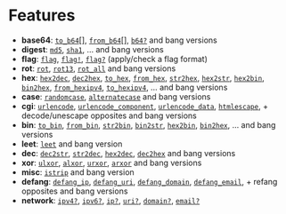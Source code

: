 # Features

- **base64**: [`to_b64`][to_b64][], [`from_b64`][from_b64][], [`b64?`][b64?] and bang versions
- **digest**: [`md5`][md5], [`sha1`][sha1], … and bang versions
- **flag**: [`flag`][flag], [`flag!`][flag!], [`flag?`][flag?] (apply/check a flag format)
- **rot**: [`rot`][rot], [`rot13`][rot13], [`rot_all`][rot_all] and bang versions
- **hex**: [`hex2dec`][hex2dec], [`dec2hex`][dec2hex], [`to_hex`][to_hex], [`from_hex`][from_hex], [`str2hex`][str2hex], [`hex2str`][hex2str], [`hex2bin`][hex2bin], [`bin2hex`][bin2hex], [`from_hexipv4`][from_hexipv4], [`to_hexipv4`][to_hexipv4], … and bang versions
- **case**: [`randomcase`][randomcase], [`alternatecase`][alternatecase] and bang versions
- **cgi**: [`urlencode`][urlencode], [`urlencode_component`][urlencode_component], [`urlencode_data`][urlencode_data], [`htmlescape`][htmlescape], + decode/unescape opposites and bang versions
- **bin**: [`to_bin`][to_bin], [`from_bin`][from_bin], [`str2bin`][str2bin], [`bin2str`][bin2str], [`hex2bin`][hex2bin], [`bin2hex`][bin2hex], … and bang versions
- **leet**: [`leet`][leet] and bang version
- **dec**: [`dec2str`][dec2str], [`str2dec`][str2dec], [`hex2dec`][hex2dec], [`dec2hex`][dec2hex] and bang versions
- **xor**: [`ulxor`][ulxor], [`alxor`][alxor], [`urxor`][urxor], [`arxor`][arxor] and bang versions
- **misc**: [`istrip`][istrip] and bang version
- **defang**: [`defang_ip`][defang_ip], [`defang_uri`][defang_uri], [`defang_domain`][defang_domain], [`defang_email`][defang_email], + refang opposites and bang versions
- **network**: [`ipv4?`][ipv4?], [`ipv6?`][ipv6?], [`ip?`][ip?], [`uri?`][uri?], [`domain?`][domain?], [`email?`][email?]

[to_b64]:https://noraj.github.io/ctf-party/yard/String.html#to_b64-instance_method
[from_b64]:https://noraj.github.io/ctf-party/yard/String.html#from_b64-instance_method
[b64?]:https://noraj.github.io/ctf-party/yard/String.html#b64%3F-instance_method
[md5]:https://noraj.github.io/ctf-party/yard/String.html#md5-instance_method
[sha1]:https://noraj.github.io/ctf-party/yard/String.html#sha1-instance_method
[flag]:https://noraj.github.io/ctf-party/yard/String.html#flag-instance_method
[flag!]:https://noraj.github.io/ctf-party/yard/String.html#flag!-instance_method
[flag?]:https://noraj.github.io/ctf-party/yard/String.html#flag%3F-instance_method
[rot]:https://noraj.github.io/ctf-party/yard/String.html#rot-instance_method
[rot13]:https://noraj.github.io/ctf-party/yard/String.html#rot13-instance_method
[rot_all]:https://noraj.github.io/ctf-party/yard/String.html#rot_all-instance_method
[hex2dec]:https://noraj.github.io/ctf-party/yard/String.html#hex2dec-instance_method
[dec2hex]:https://noraj.github.io/ctf-party/yard/String.html#dec2hex-instance_method
[to_hex]:https://noraj.github.io/ctf-party/yard/String.html#to_hex-instance_method
[from_hex]:https://noraj.github.io/ctf-party/yard/String.html#from_hex-instance_method
[str2hex]:https://noraj.github.io/ctf-party/yard/String.html#str2hex-instance_method
[hex2str]:https://noraj.github.io/ctf-party/yard/String.html#hex2str-instance_method
[hex2bin]:https://noraj.github.io/ctf-party/yard/String.html#hex2bin-instance_method
[bin2hex]:https://noraj.github.io/ctf-party/yard/String.html#bin2hex-instance_method
[from_hexipv4]:https://noraj.github.io/ctf-party/yard/String.html#from_hexipv4-instance_method
[to_hexipv4]:https://noraj.github.io/ctf-party/yard/String.html#to_hexipv4-instance_method
[randomcase]:https://noraj.github.io/ctf-party/yard/String.html#randomcase-instance_method
[alternatecase]:https://noraj.github.io/ctf-party/yard/String.html#alternatecase-instance_method
[urlencode]:https://noraj.github.io/ctf-party/yard/String.html#urlencode-instance_method
[urlencode_component]:https://noraj.github.io/ctf-party/yard/String.html#urlencode_component-instance_method
[urlencode_data]:https://noraj.github.io/ctf-party/yard/String.html#urlencode_data-instance_method
[htmlescape]:https://noraj.github.io/ctf-party/yard/String.html#htmlescape-instance_method
[to_bin]:https://noraj.github.io/ctf-party/yard/String.html#to_bin-instance_method
[from_bin]:https://noraj.github.io/ctf-party/yard/String.html#from_bin-instance_method
[str2bin]:https://noraj.github.io/ctf-party/yard/String.html#str2bin-instance_method
[bin2str]:https://noraj.github.io/ctf-party/yard/String.html#bin2str-instance_method
[leet]:https://noraj.github.io/ctf-party/yard/String.html#leet-instance_method
[dec2str]:https://noraj.github.io/ctf-party/yard/String.html#dec2str-instance_method
[str2dec]:https://noraj.github.io/ctf-party/yard/String.html#str2dec-instance_method
[ulxor]:https://noraj.github.io/ctf-party/yard/String.html#ulxor-instance_method
[alxor]:https://noraj.github.io/ctf-party/yard/String.html#alxor-instance_method
[urxor]:https://noraj.github.io/ctf-party/yard/String.html#urxor-instance_method
[arxor]:https://noraj.github.io/ctf-party/yard/String.html#arxor-instance_method
[istrip]:https://noraj.github.io/ctf-party/yard/String.html#istrip-instance_method
[defang_ip]:https://noraj.github.io/ctf-party/yard/String.html#defang_ip-instance_method
[defang_uri]:https://noraj.github.io/ctf-party/yard/String.html#defang_uri-instance_method
[defang_email]:https://noraj.github.io/ctf-party/yard/String.html#defang_email-instance_method
[defang_domain]:https://noraj.github.io/ctf-party/yard/String.html#defang_domain-instance_method
[ipv4?]:https://noraj.github.io/ctf-party/yard/String.html#ipv4%3F-instance_method
[ipv6?]:https://noraj.github.io/ctf-party/yard/String.html#ipv6%3F-instance_method
[ip?]:https://noraj.github.io/ctf-party/yard/String.html#ip%3F-instance_method
[uri?]:https://noraj.github.io/ctf-party/yard/String.html#uri%3F-instance_method
[domain?]:https://noraj.github.io/ctf-party/yard/String.html#domain%3F-instance_method
[email?]:https://noraj.github.io/ctf-party/yard/String.html#email%3F-instance_method

